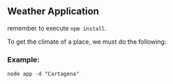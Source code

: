 ## Weather Application

remember to execute `npm install`.

To get the climate of a place, we must do the following:

### Example:

```
node app -d "Cartagena"
```
